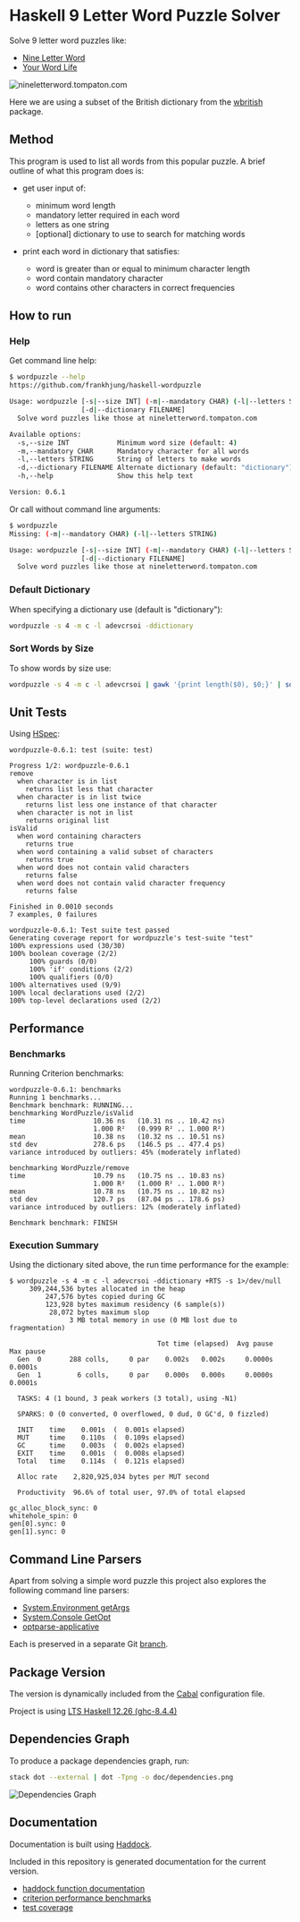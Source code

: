 # Haskell 9 Letter Word Puzzle Solver

Solve 9 letter word puzzles like:

* [Nine Letter Word](http://nineletterword.tompaton.com/adevcrsoi/)
* [Your Word Life](http://www.yourwiselife.com.au/games/9-letter-word/)

![nineletterword.tompaton.com](doc/nineletterword.png)

Here we are using a subset of the British dictionary from the
[wbritish](https://packages.debian.org/sid/text/wbritish) package.


## Method

This program is used to list all words from this popular puzzle.
A brief outline of what this program does is:

* get user input of:
  * minimum word length
  * mandatory letter required in each word
  * letters as one string
  * [optional] dictionary to use to search for matching words

* print each word in dictionary that satisfies:
  * word is greater than or equal to minimum character length
  * word contain mandatory character
  * word contains other characters in correct frequencies


## How to run

### Help

Get command line help:

```bash
$ wordpuzzle --help
https://github.com/frankhjung/haskell-wordpuzzle

Usage: wordpuzzle [-s|--size INT] (-m|--mandatory CHAR) (-l|--letters STRING)
                  [-d|--dictionary FILENAME]
  Solve word puzzles like those at nineletterword.tompaton.com

Available options:
  -s,--size INT            Minimum word size (default: 4)
  -m,--mandatory CHAR      Mandatory character for all words
  -l,--letters STRING      String of letters to make words
  -d,--dictionary FILENAME Alternate dictionary (default: "dictionary")
  -h,--help                Show this help text

Version: 0.6.1
```

Or call without command line arguments:

```bash
$ wordpuzzle
Missing: (-m|--mandatory CHAR) (-l|--letters STRING)

Usage: wordpuzzle [-s|--size INT] (-m|--mandatory CHAR) (-l|--letters STRING)
                  [-d|--dictionary FILENAME]
  Solve word puzzles like those at nineletterword.tompaton.com
```

### Default Dictionary

When specifying a dictionary use (default is "dictionary"):

```bash
wordpuzzle -s 4 -m c -l adevcrsoi -ddictionary
```

### Sort Words by Size

To show words by size use:

```bash
wordpuzzle -s 4 -m c -l adevcrsoi | gawk '{print length($0), $0;}' | sort -r
```


## Unit Tests

Using [HSpec](https://hspec.github.io/):

```text
wordpuzzle-0.6.1: test (suite: test)

Progress 1/2: wordpuzzle-0.6.1
remove
  when character is in list
    returns list less that character
  when character is in list twice
    returns list less one instance of that character
  when character is not in list
    returns original list
isValid
  when word containing characters
    returns true
  when word containing a valid subset of characters
    returns true
  when word does not contain valid characters
    returns false
  when word does not contain valid character frequency
    returns false

Finished in 0.0010 seconds
7 examples, 0 failures

wordpuzzle-0.6.1: Test suite test passed
Generating coverage report for wordpuzzle's test-suite "test"
100% expressions used (30/30)
100% boolean coverage (2/2)
     100% guards (0/0)
     100% 'if' conditions (2/2)
     100% qualifiers (0/0)
100% alternatives used (9/9)
100% local declarations used (2/2)
100% top-level declarations used (2/2)
```


## Performance

### Benchmarks

Running Criterion benchmarks:

```text
wordpuzzle-0.6.1: benchmarks
Running 1 benchmarks...
Benchmark benchmark: RUNNING...
benchmarking WordPuzzle/isValid
time                 10.36 ns   (10.31 ns .. 10.42 ns)
                     1.000 R²   (0.999 R² .. 1.000 R²)
mean                 10.38 ns   (10.32 ns .. 10.51 ns)
std dev              278.6 ps   (146.5 ps .. 477.4 ps)
variance introduced by outliers: 45% (moderately inflated)

benchmarking WordPuzzle/remove
time                 10.79 ns   (10.75 ns .. 10.83 ns)
                     1.000 R²   (1.000 R² .. 1.000 R²)
mean                 10.78 ns   (10.75 ns .. 10.82 ns)
std dev              120.7 ps   (87.04 ps .. 178.6 ps)
variance introduced by outliers: 12% (moderately inflated)

Benchmark benchmark: FINISH
```

### Execution Summary

Using the dictionary sited above, the run time performance for the example:

```text
$ wordpuzzle -s 4 -m c -l adevcrsoi -ddictionary +RTS -s 1>/dev/null
     309,244,536 bytes allocated in the heap
         247,576 bytes copied during GC
         123,928 bytes maximum residency (6 sample(s))
          28,072 bytes maximum slop
               3 MB total memory in use (0 MB lost due to fragmentation)

                                     Tot time (elapsed)  Avg pause  Max pause
  Gen  0       288 colls,     0 par    0.002s   0.002s     0.0000s    0.0001s
  Gen  1         6 colls,     0 par    0.000s   0.000s     0.0000s    0.0001s

  TASKS: 4 (1 bound, 3 peak workers (3 total), using -N1)

  SPARKS: 0 (0 converted, 0 overflowed, 0 dud, 0 GC'd, 0 fizzled)

  INIT    time    0.001s  (  0.001s elapsed)
  MUT     time    0.110s  (  0.109s elapsed)
  GC      time    0.003s  (  0.002s elapsed)
  EXIT    time    0.001s  (  0.008s elapsed)
  Total   time    0.114s  (  0.121s elapsed)

  Alloc rate    2,820,925,034 bytes per MUT second

  Productivity  96.6% of total user, 97.0% of total elapsed

gc_alloc_block_sync: 0
whitehole_spin: 0
gen[0].sync: 0
gen[1].sync: 0
```


## Command Line Parsers

Apart from solving a simple word puzzle this project also explores the following
command line parsers:

* [System.Environment getArgs](https://hackage.haskell.org/package/base/docs/System-Environment.html)
* [System.Console GetOpt](https://hackage.haskell.org/package/base/docs/System-Console-GetOpt.html)
* [optparse-applicative](https://hackage.haskell.org/package/optparse-applicative)

Each is preserved in a separate Git [branch](https://github.com/frankhjung/haskell-wordpuzzle/branches).


## Package Version

The version is dynamically included from the
[Cabal](https://www.haskell.org/cabal/users-guide/developing-packages.html#accessing-data-files-from-package-code)
configuration file.

Project is using [LTS Haskell 12.26 (ghc-8.4.4)](https://www.stackage.org/lts-12.26)


## Dependencies Graph

To produce a package dependencies graph, run:

```bash
stack dot --external | dot -Tpng -o doc/dependencies.png
```

![Dependencies Graph](doc/dependencies.png)


## Documentation

Documentation is built using [Haddock](https://www.haskell.org/haddock/).

Included in this repository is generated documentation for the current version.

* [haddock function documentation](./doc/html/wordpuzzle/index.html)
* [criterion performance benchmarks](./doc/benchmark.html)
* [test coverage](./doc/hpc/wordpuzzle/test/hpc_index.html)

